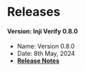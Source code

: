 # Releases

#### Version: Inji Verify 0.8.0

* Name: Version 0.8.0
* Date: 8th May, 2024
* [**Release Notes**](release-notes.md)
